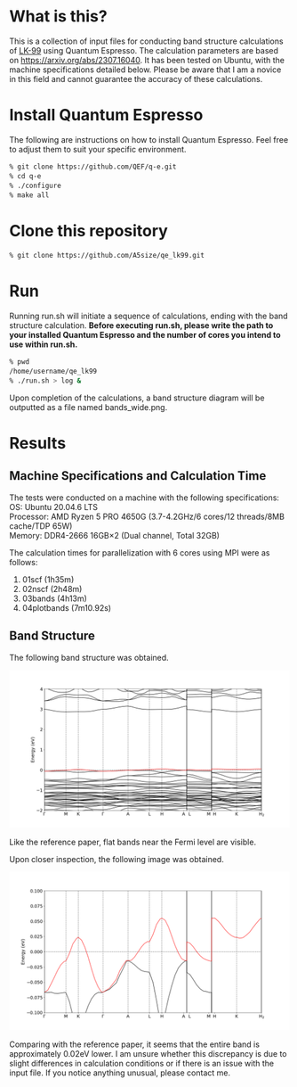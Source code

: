 # What is this?
This is a collection of input files for conducting band structure calculations of [LK-99](https://arxiv.org/abs/2307.12008) using Quantum Espresso. The calculation parameters are based on https://arxiv.org/abs/2307.16040. It has been tested on Ubuntu, with the machine specifications detailed below. Please be aware that I am a novice in this field and cannot guarantee the accuracy of these calculations.

# Install Quantum Espresso
The following are instructions on how to install Quantum Espresso. Feel free to adjust them to suit your specific environment.
```sh
% git clone https://github.com/QEF/q-e.git
% cd q-e
% ./configure
% make all
```

# Clone this repository
```sh
% git clone https://github.com/A5size/qe_lk99.git
```

# Run
Running run.sh will initiate a sequence of calculations, ending with the band structure calculation. 
**Before executing run.sh, please write the path to your installed Quantum Espresso and the number of cores you intend to use within run.sh.**

```sh
% pwd
/home/username/qe_lk99
% ./run.sh > log &
```

Upon completion of the calculations, a band structure diagram will be outputted as a file named bands_wide.png.

# Results
## Machine Specifications and Calculation Time
The tests were conducted on a machine with the following specifications:  
OS: Ubuntu 20.04.6 LTS  
Processor: AMD Ryzen 5 PRO 4650G (3.7-4.2GHz/6 cores/12 threads/8MB cache/TDP 65W)  
Memory: DDR4-2666 16GB×2 (Dual channel, Total 32GB) 

The calculation times for parallelization with 6 cores using MPI were as follows:
1. 01scf (1h35m)
2. 02nscf (2h48m)
3. 03bands (4h13m)
4. 04plotbands (7m10.92s)

## Band Structure
The following band structure was obtained.

![Band structure for the energy range from -2.0eV to 4.0eV](images/bands_wide.png)

Like the reference paper, flat bands near the Fermi level are visible.

Upon closer inspection, the following image was obtained.

![Band structure for the energy range from -0.1eV to 0.1eV](images/bands_zoom.png)

Comparing with the reference paper, it seems that the entire band is approximately 0.02eV lower. I am unsure whether this discrepancy is due to slight differences in calculation conditions or if there is an issue with the input file. If you notice anything unusual, please contact me.


